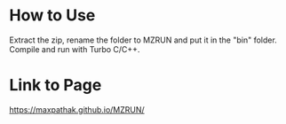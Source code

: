 # How to Use

Extract the zip, rename the folder to MZRUN and put it in the "bin" folder.
Compile and run with Turbo C/C++.

# Link to Page
https://maxpathak.github.io/MZRUN/
